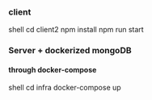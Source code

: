 ### client
shell
cd client2
npm install
npm run start


### Server + dockerized mongoDB
#### through docker-compose
shell
cd infra
docker-compose up
